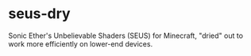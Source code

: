 # seus-dry
Sonic Ether's Unbelievable Shaders (SEUS) for Minecraft, "dried" out to work more efficiently on lower-end devices.
